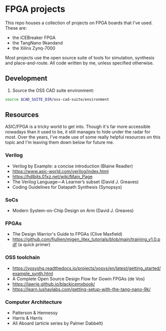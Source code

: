 # FPGA projects

This repo houses a collection of projects on FPGA boards that I've used. These are:

* the iCEBreaker FPGA
* the TangNano 9kandand
* the Xilinx Zynq-7000

Most projects use the open source suite of tools for simulation, synthesis and place-and-route. All code written by me, unless specified otherwise.

## Development

1. Source the OSS CAD suite environment:
```bash
source $CAD_SUITE_DIR/oss-cad-suite/environment
```
## Resources

ASIC/FPGA is a tricky world to get into. Though it's far more accessible nowadays than it used to be, it still manages to hide under the radar for most. Over the years, I've made use of some really helpful resources on this topic and I'm leaving them down below for future me.

### Verilog

* Verilog by Example: a concise introduction (Blaine Readler)
* https://www.asic-world.com/verilog/index.html
* https://hdlbits.01xz.net/wiki/Main_Page
* The Verilog Language—A Learner’s subset (David J. Greaves)
* Coding Guidelines for Datapath Synthesis (Synopsys)

### SoCs

* Modern System-on-Chip Design on Arm (David J. Greaves)

### FPGAs

* The Design Warrior's Guide to FPGAs (Clive Maxfield)
* https://github.com/fjullien/migen_litex_tutorials/blob/main/training_v1.0.pdf (a quick primer)

### OSS toolchain

* https://yosyshq.readthedocs.io/projects/yosys/en/latest/getting_started/example_synth.html
* A Complete Open Source Design Flow for Gowin FPGAs (de Vos)
* https://lawrie.github.io/blackicemxbook/
* https://learn.lushaylabs.com/getting-setup-with-the-tang-nano-9k/

### Computer Architecture

* Patterson & Hennessy
* Harris & Harris
* All Aboard (article series by Palmer Dabbelt)

